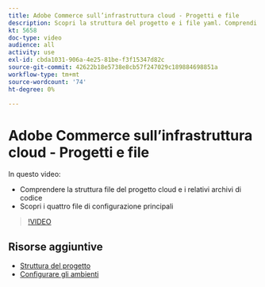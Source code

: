 ```yaml
---
title: Adobe Commerce sull’infrastruttura cloud - Progetti e file
description: Scopri la struttura del progetto e i file yaml. Comprendi la struttura dei file del progetto Cloud e tutti gli archivi necessari.
kt: 5658
doc-type: video
audience: all
activity: use
exl-id: cbda1031-906a-4e25-81be-f3f15347d82c
source-git-commit: 42622b18e5738e8cb57f247029c189884698851a
workflow-type: tm+mt
source-wordcount: '74'
ht-degree: 0%

---
```


# Adobe Commerce sull’infrastruttura cloud - Progetti e file

In questo video:

- Comprendere la struttura file del progetto cloud e i relativi archivi di codice
- Scopri i quattro file di configurazione principali

>[!VIDEO](https://video.tv.adobe.com/v/35694?quality=12&learn=on)

## Risorse aggiuntive

- [Struttura del progetto](https://devdocs.magento.com/cloud/project/project-start.html)
- [Configurare gli ambienti](https://devdocs.magento.com/cloud/env/environments.html)
